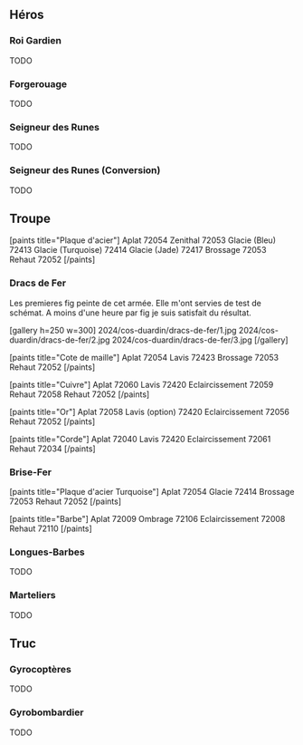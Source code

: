 


## Héros
### Roi Gardien
TODO

### Forgerouage
TODO

### Seigneur des Runes
TODO

### Seigneur des Runes (Conversion)
TODO

## Troupe

[paints title="Plaque d'acier"]
Aplat	72054
Zenithal	72053
Glacie (Bleu)	72413
Glacie (Turquoise)	72414
Glacie (Jade)	72417
Brossage	72053
Rehaut	72052
[/paints]

### Dracs de Fer
Les premieres fig peinte de cet armée. Elle m'ont servies de test de schémat. A moins d'une heure par fig je suis satisfait du résultat.

[gallery h=250 w=300]
2024/cos-duardin/dracs-de-fer/1.jpg
2024/cos-duardin/dracs-de-fer/2.jpg
2024/cos-duardin/dracs-de-fer/3.jpg
[/gallery]

[paints title="Cote de maille"]
Aplat	72054
Lavis	72423
Brossage	72053
Rehaut	72052
[/paints]

[paints title="Cuivre"]
Aplat	72060
Lavis	72420
Eclaircissement	72059
Rehaut	72058
Rehaut	72052
[/paints]

[paints title="Or"]
Aplat	72058
Lavis (option)	72420
Eclaircissement	72056
Rehaut	72052
[/paints]


[paints title="Corde"]
Aplat	72040
Lavis	72420
Eclaircissement	72061
Rehaut	72034
[/paints]

### Brise-Fer

[paints title="Plaque d'acier Turquoise"]
Aplat	72054
Glacie	72414
Brossage	72053
Rehaut	72052
[/paints]


[paints title="Barbe"]
Aplat	72009
Ombrage	72106
Eclaircissement	72008
Rehaut	72110
[/paints]

### Longues-Barbes
TODO

### Marteliers
TODO

## Truc
### Gyrocoptères
TODO

### Gyrobombardier
TODO

